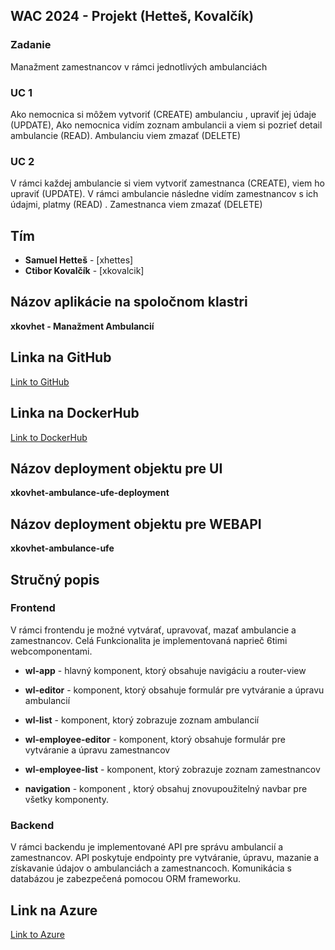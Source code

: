 ## WAC 2024 - Projekt (Hetteš, Kovalčík)

### Zadanie

Manažment zamestnancov v rámci jednotlivých ambulanciách

### UC 1

Ako nemocnica si môžem vytvoriť (CREATE) ambulanciu , upraviť jej údaje (UPDATE), Ako nemocnica vidím zoznam ambulancii a viem si pozrieť detail ambulancie (READ). Ambulanciu viem zmazať (DELETE)

### UC 2

V rámci každej ambulancie si viem vytvoriť zamestnanca (CREATE), viem ho upraviť (UPDATE). V rámci ambulancie následne vidím zamestnancov s ich údajmi, platmy (READ) . Zamestnanca viem zmazať (DELETE)

## Tím

- **Samuel Hetteš** - [xhettes]
- **Ctibor Kovalčík** - [xkovalcik]

## Názov aplikácie na spoločnom klastri

**xkovhet - Manažment Ambulancií**

## Linka na GitHub

[Link to GitHub](https://github.com/orgs/Wac-KovHet/repositories)

## Linka na DockerHub

[Link to DockerHub](httpshub.com/orgs/Wac-KovHet)

## Názov deployment objektu pre UI

**xkovhet-ambulance-ufe-deployment**

## Názov deployment objektu pre WEBAPI

**xkovhet-ambulance-ufe**

## Stručný popis

### Frontend

V rámci frontendu je možné vytvárať, upravovať, mazať ambulancie a zamestnancov. Celá Funkcionalita je implementovaná naprieč 6timi webcomponentami.

- **wl-app** - hlavný komponent, ktorý obsahuje navigáciu a router-view

- **wl-editor** - komponent, ktorý obsahuje formulár pre vytváranie a úpravu ambulancií

- **wl-list** - komponent, ktorý zobrazuje zoznam ambulancií

- **wl-employee-editor** - komponent, ktorý obsahuje formulár pre vytváranie a úpravu zamestnancov

- **wl-employee-list** - komponent, ktorý zobrazuje zoznam zamestnancov

- **navigation** - komponent , ktorý obsahuj znovupoužitelný navbar pre všetky komponenty.

### Backend

V rámci backendu je implementované API pre správu ambulancií a zamestnancov. API poskytuje endpointy pre vytváranie, úpravu, mazanie a získavanie údajov o ambulanciách a zamestnancoch. Komunikácia s databázou je zabezpečená pomocou ORM frameworku.

## Link na Azure

[Link to Azure](https://xkovhet-ambulance.azurewebsites.net/)
